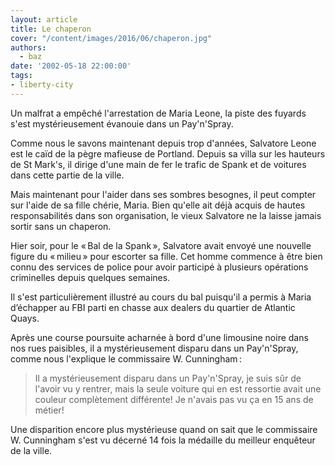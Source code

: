 ```yaml
---
layout: article
title: Le chaperon
cover: "/content/images/2016/06/chaperon.jpg"
authors:
  - baz
date: '2002-05-18 22:00:00'
tags:
- liberty-city
---
```


Un malfrat a empêché l'arrestation de Maria Leone, la piste des fuyards s'est mystérieusement évanouie dans un Pay'n'Spray.

Comme nous le savons maintenant depuis trop d'années, Salvatore Leone est le caïd de la pègre mafieuse de Portland. Depuis sa villa sur les hauteurs de St Mark's, il dirige d'une main de fer le trafic de Spank et de voitures dans cette partie de la ville.

Mais maintenant pour l'aider dans ses sombres besognes, il peut compter sur l'aide de sa fille chérie, Maria. Bien qu'elle ait déjà acquis de hautes responsabilités dans son organisation, le vieux Salvatore ne la laisse jamais sortir sans un chaperon.

Hier soir, pour le « Bal de la Spank », Salvatore avait envoyé une nouvelle figure du « milieu » pour escorter sa fille. Cet homme commence à être bien connu des services de police pour avoir participé à plusieurs opérations criminelles depuis quelques semaines.

Il s'est particulièrement illustré au cours du bal puisqu'il a permis à Maria d’échapper au FBI parti en chasse aux dealers du quartier de Atlantic Quays.

Après une course poursuite acharnée à bord d'une limousine noire dans nos rues paisibles, il a mystérieusement disparu dans un Pay'n'Spray, comme nous l'explique le commissaire W. Cunningham :

> Il a mystérieusement disparu dans un Pay'n'Spray, je suis sûr de l'avoir vu y rentrer, mais la seule voiture qui en est ressortie avait une couleur complètement différente! Je n'avais pas vu ça en 15 ans de métier!

Une disparition encore plus mystérieuse quand on sait que le commissaire W. Cunningham s'est vu décerné 14 fois la médaille du meilleur enquêteur de la ville.